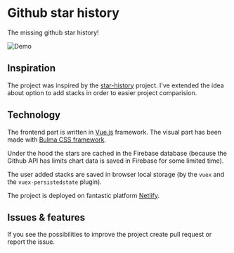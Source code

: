 # Github star history

The missing github star history!

![Demo](demo.gif)

## Inspiration

The project was inspired by the [star-history](https://github.com/timqian/star-history) project.
I've extended the idea about option to add stacks in order to easier project comparision.

## Technology

The frontend part is written in [Vue.js](https://vuejs.org/) framework. The visual part has been made with [Bulma CSS framework](https://bulma.io/).

Under the hood the stars are cached in the Firebase database (because the Github API has limits chart data is saved in Firebase
for some limited time).

The user added stacks are saved in browser local storage (by the `vuex` and the `vuex-persistedstate` plugin).

The project is deployed on fantastic platform [Netlify](https://www.netlify.com/).

## Issues & features

If you see the possibilities to improve the project create pull request or report the issue.
